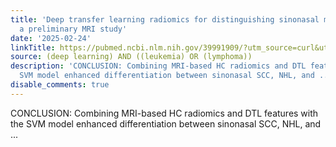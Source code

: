 ```yaml
---
title: 'Deep transfer learning radiomics for distinguishing sinonasal malignancies:
  a preliminary MRI study'
date: '2025-02-24'
linkTitle: https://pubmed.ncbi.nlm.nih.gov/39991909/?utm_source=curl&utm_medium=rss&utm_campaign=pubmed-2&utm_content=1byXLWG-5Hn0_qdLgZYpDfLA2UWGhGNgZGereuo1rJN2aoAQXP&fc=20220814223158&ff=20250225171103&v=2.18.0.post9+e462414
source: (deep learning) AND ((leukemia) OR (lymphoma))
description: 'CONCLUSION: Combining MRI-based HC radiomics and DTL features with the
  SVM model enhanced differentiation between sinonasal SCC, NHL, and ...'
disable_comments: true
---
```

CONCLUSION: Combining MRI-based HC radiomics and DTL features with the SVM model enhanced differentiation between sinonasal SCC, NHL, and ...